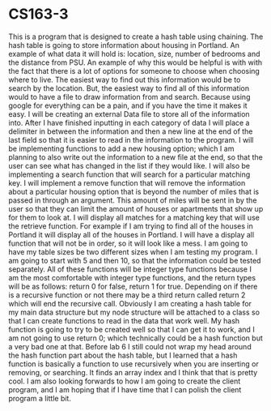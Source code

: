 # CS163-3
This is a program that is designed to create a hash table using chaining. The hash table is going to store information about housing in Portland. An example of what data it will hold is: location, size, number of bedrooms and the distance from PSU. An example of why this would be helpful is with with the fact that there is a lot of options for someone to choose when choosing where to live. The easiest way to find out this information would be to search by the location. But, the easiest way to find all of this information would to have a file to draw information from and search. Because using google for everything can be a pain, and if you have the time it makes it easy. I will be creating an external Data file to store all of the information into. After I have finished inputting in each category of data I will place a delimiter in between the information and then a new line at the end of the last field so that it is easier to read in the information to the program. I will be implementing functions to add a new housing option; which I am planning to also write out the information to a new file at the end, so that the user can see what has changed in the list if they would like. I will also be implementing a search function that will search for a particular matching key. I will implement a remove function that will remove the information about a particular housing option that is beyond the number of miles that is passed in through an argument. This amount of miles will be sent in by the user so that they can limit the amount of houses or apartments that show up for them to look at. I will display all matches for a matching key that will use the retrieve function. For example if I am trying to find all of the houses in Portland it will display all of the houses in Portland. I will have a display all function that will not be in order, so it will look like a mess. I am going to have my table sizes be two different sizes when I am testing my program. I am going to start with 5 and then 10, so that the information could be tested separately. All of
these functions will be integer type functions because I am the most comfortable with integer type functions, and the return types will be as follows: return 0 for false, return 1 for true. Depending on if there is a recursive function or not there may be a third return called return 2 which will end the recursive call. Obviously I am creating a hash table for my main data structure but my node structure will be attached to a class so that I can create functions to read in the data that work well. My hash function is going to try to be created well so that I can get it to work, and I am not going to use return 0; which technically could be a hash function but a very bad one at that. Before lab 6 I still could not wrap my head around the hash function part about the hash table, but I learned that a hash function is basically a function to use recursively when you are inserting or removing, or searching. It finds an array index and I think that that is pretty cool. I am also looking forwards to how I am going to create the client program, and I am hoping that if I have time that I can polish the client program a little bit.
